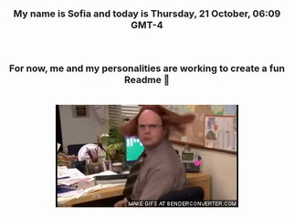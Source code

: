 


<div align="center">
<h3 >My name is Sofia and today is Thursday, 21 October, 06:09 GMT-4</h3><br>
<h3 >For now, me and my personalities are working to create a fun Readme 👋
</h3><br>
<img src='img/dwight.gif' alt='working...'/>
</div>
